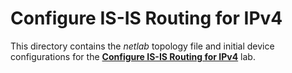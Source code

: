 # Configure IS-IS Routing for IPv4

This directory contains the *netlab* topology file and initial device configurations for the **[Configure IS-IS Routing for IPv4](../../docs/basic/1-simple-ipv4.md)** lab.
